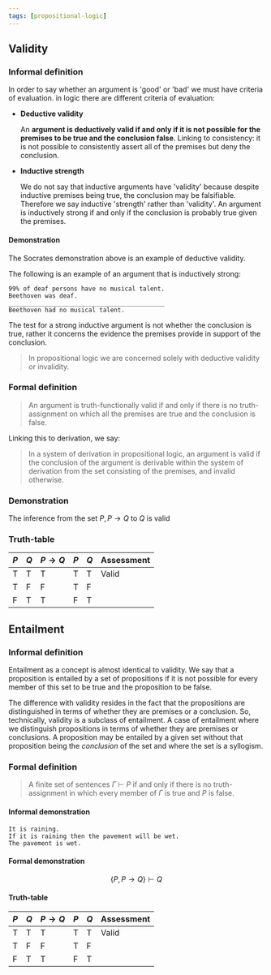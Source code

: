 ```yaml
---
tags: [propositional-logic]
---
```


## Validity

### Informal definition

In order to say whether an argument is 'good' or 'bad' we must have criteria of
evaluation. in logic there are different criteria of evaluation:

- **Deductive validity**

  An **argument is deductively valid if and only if it is not possible for the
  premises to be true and the conclusion false**. Linking to consistency: it is
  not possible to consistently assert all of the premises but deny the
  conclusion.

- **Inductive strength**

  We do not say that inductive arguments have 'validity' because despite
  inductive premises being true, the conclusion may be falsifiable. Therefore we
  say inductive 'strength' rather than 'validity'. An argument is inductively
  strong if and only if the conclusion is probably true given the premises.

#### Demonstration

The Socrates demonstration above is an example of deductive validity.

The following is an example of an argument that is inductively strong:

```
99% of deaf persons have no musical talent.
Beethoven was deaf.
___________________________________________
Beethoven had no musical talent.
```

The test for a strong inductive argument is not whether the conclusion is true,
rather it concerns the evidence the premises provide in support of the
conclusion.

> In propositional logic we are concerned solely with deductive validity or
> invalidity.

### Formal definition

> An argument is truth-functionally valid if and only if there is no
> truth-assignment on which all the premises are true and the conclusion is
> false.

Linking this to derivation, we say:

> In a system of derivation in propositional logic, an argument is valid if the
> conclusion of the argument is derivable within the system of derivation from
> the set consisting of the premises, and invalid otherwise.

### Demonstration

The inference from the set ${P, P \rightarrow Q}$ to $Q$ is valid

### Truth-table

| $P$ | $Q$ | $P \rightarrow Q$ | $P$ | $Q$ | Assessment |
| --- | --- | ----------------- | --- | --- | ---------- |
| T   | T   | T                 | T   | T   | Valid      |
| T   | F   | F                 | T   | F   |            |
| F   | T   | T                 | F   | T   |            |

## Entailment

### Informal definition

Entailment as a concept is almost identical to validity. We say that a
proposition is entailed by a set of propositions if it is not possible for every
member of this set to be true and the proposition to be false.

The difference with validity resides in the fact that the propositions are
distinguished in terms of whether they are premises or a conclusion. So,
technically, validity is a subclass of entailment. A case of entailment where we
distinguish propositions in terms of whether they are premises or conclusions. A
proposition may be entailed by a given set without that proposition being the
_conclusion_ of the set and where the set is a syllogism.

### Formal definition

> A finite set of sentences $\Gamma$ $\vdash$ $P$ if and only if there is no
> truth-assignment in which every member of $\Gamma$ is true and $P$ is false.

#### Informal demonstration

```
It is raining.
If it is raining then the pavement will be wet.
The pavement is wet.
```

#### Formal demonstration

$$
  \{ P, P\rightarrow Q   \} \vdash Q
$$

#### Truth-table

| $P$ | $Q$ | $P \rightarrow Q$ | $P$ | $Q$ | Assessment |
| --- | --- | ----------------- | --- | --- | ---------- |
| T   | T   | T                 | T   | T   | Valid      |
| T   | F   | F                 | T   | F   |            |
| F   | T   | T                 | F   | T   |            |
